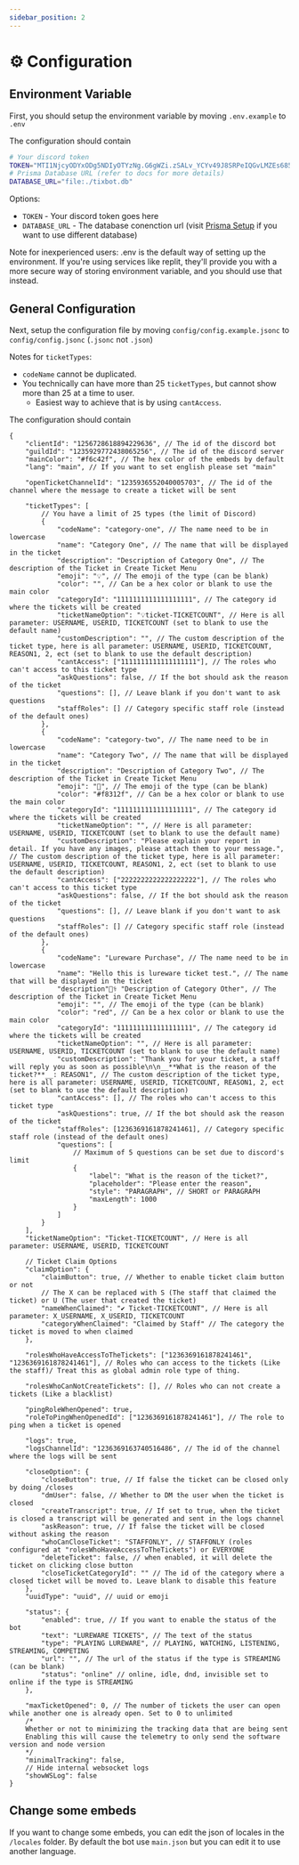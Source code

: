 ```yaml
---
sidebar_position: 2
---
```


# ⚙️ Configuration

## Environment Variable
First, you should setup the environment variable by moving `.env.example` to `.env`

The configuration should contain
```bash
# Your discord token
TOKEN="MTI1NjcyODYxODg5NDIyOTYzNg.G6gWZi.zSALv_YCYv49J8SRPeIQGvLMZEs685JmI0vyx4"
# Prisma Database URL (refer to docs for more details)
DATABASE_URL="file:./tixbot.db"
```

Options:
* `TOKEN` - Your discord token goes here
* `DATABASE_URL` - The database conenction url (visit [Prisma Setup](https://doc.ticket.pm/docs/prisma) if you want to use different database)

Note for inexperienced users: .env is the default way of setting up the environment. If you're using services like replit, they'll provide you with a more secure way of storing environment variable, and you should use that instead.

## General Configuration
Next, setup the configuration file by moving `config/config.example.jsonc` to `config/config.jsonc` (`.jsonc` not `.json`)

Notes for `ticketTypes`:
* `codeName` cannot be duplicated.
* You technically can have more than 25 `ticketTypes`, but cannot show more than 25 at a time to user.
	* Easiest way to achieve that is by using `cantAccess`.

The configuration should contain
```jsonc title="/config/config.jsonc"
{
	"clientId": "1256728618894229636", // The id of the discord bot
	"guildId": "1235929772438065256", // The id of the discord server
	"mainColor": "#f6c42f", // The hex color of the embeds by default
	"lang": "main", // If you want to set english please set "main"

	"openTicketChannelId": "1235936552040005703", // The id of the channel where the message to create a ticket will be sent

	"ticketTypes": [
		// You have a limit of 25 types (the limit of Discord)
		{
			"codeName": "category-one", // The name need to be in lowercase
			"name": "Category One", // The name that will be displayed in the ticket
			"description": "Description of Category One", // The description of the Ticket in Create Ticket Menu
			"emoji": "💡", // The emoji of the type (can be blank)
			"color": "", // Can be a hex color or blank to use the main color
			"categoryId": "1111111111111111111", // The category id where the tickets will be created
			"ticketNameOption": "💡ticket-TICKETCOUNT", // Here is all parameter: USERNAME, USERID, TICKETCOUNT (set to blank to use the default name)
			"customDescription": "", // The custom description of the ticket type, here is all parameter: USERNAME, USERID, TICKETCOUNT, REASON1, 2, ect (set to blank to use the default description)
			"cantAccess": ["1111111111111111111"], // The roles who can't access to this ticket type
			"askQuestions": false, // If the bot should ask the reason of the ticket
			"questions": [], // Leave blank if you don't want to ask questions
			"staffRoles": [] // Category specific staff role (instead of the default ones)
		},
		{
			"codeName": "category-two", // The name need to be in lowercase
			"name": "Category Two", // The name that will be displayed in the ticket
			"description": "Description of Category Two", // The description of the Ticket in Create Ticket Menu
			"emoji": "🛑", // The emoji of the type (can be blank)
			"color": "#f8312f", // Can be a hex color or blank to use the main color
			"categoryId": "1111111111111111111", // The category id where the tickets will be created
			"ticketNameOption": "", // Here is all parameter: USERNAME, USERID, TICKETCOUNT (set to blank to use the default name)
			"customDescription": "Please explain your report in detail. If you have any images, please attach them to your message.", // The custom description of the ticket type, here is all parameter: USERNAME, USERID, TICKETCOUNT, REASON1, 2, ect (set to blank to use the default description)
			"cantAccess": ["2222222222222222222"], // The roles who can't access to this ticket type
			"askQuestions": false, // If the bot should ask the reason of the ticket
			"questions": [], // Leave blank if you don't want to ask questions
			"staffRoles": [] // Category specific staff role (instead of the default ones)
		},
		{
			"codeName": "Lureware Purchase", // The name need to be in lowercase
			"name": "Hello this is lureware ticket test.", // The name that will be displayed in the ticket
			"description"👨‍⚕️ "Description of Category Other", // The description of the Ticket in Create Ticket Menu
			"emoji": "", // The emoji of the type (can be blank)
			"color": "red", // Can be a hex color or blank to use the main color
			"categoryId": "1111111111111111111", // The category id where the tickets will be created
			"ticketNameOption": "", // Here is all parameter: USERNAME, USERID, TICKETCOUNT (set to blank to use the default name)
			"customDescription": "Thank you for your ticket, a staff will reply you as soon as possible\n\n__**What is the reason of the ticket?**__: REASON1", // The custom description of the ticket type, here is all parameter: USERNAME, USERID, TICKETCOUNT, REASON1, 2, ect (set to blank to use the default description)
			"cantAccess": [], // The roles who can't access to this ticket type
			"askQuestions": true, // If the bot should ask the reason of the ticket
			"staffRoles": [1236369161878241461], // Category specific staff role (instead of the default ones)
			"questions": [
				// Maximum of 5 questions can be set due to discord's limit
				{
					"label": "What is the reason of the ticket?",
					"placeholder": "Please enter the reason",
					"style": "PARAGRAPH", // SHORT or PARAGRAPH
					"maxLength": 1000
				}
			]
		}
	],
	"ticketNameOption": "Ticket-TICKETCOUNT", // Here is all parameter: USERNAME, USERID, TICKETCOUNT

	// Ticket Claim Options
	"claimOption": {
		"claimButton": true, // Whether to enable ticket claim button or not
		// The X can be replaced with S (The staff that claimed the ticket) or U (The user that created the ticket)
		"nameWhenClaimed": "✔️ Ticket-TICKETCOUNT", // Here is all parameter: X_USERNAME, X_USERID, TICKETCOUNT
		"categoryWhenClaimed": "Claimed by Staff" // The category the ticket is moved to when claimed
	},

	"rolesWhoHaveAccessToTheTickets": ["1236369161878241461", "1236369161878241461"], // Roles who can access to the tickets (Like the staff)/ Treat this as global admin role type of thing.

	"rolesWhoCanNotCreateTickets": [], // Roles who can	not create a tickets (Like a blacklist)

	"pingRoleWhenOpened": true,
	"roleToPingWhenOpenedId": ["1236369161878241461"], // The role to ping when a ticket is opened

	"logs": true,
	"logsChannelId": "1236369163740516486", // The id of the channel where the logs will be sent
	
	"closeOption": {
		"closeButton": true, // If false the ticket can be closed only by doing /closes
		"dmUser": false, // Whether to DM the user when the ticket is closed
		"createTranscript": true, // If set to true, when the ticket is closed a transcript will be generated and sent in the logs channel
		"askReason": true, // If false the ticket will be closed without asking the reason
		"whoCanCloseTicket": "STAFFONLY", // STAFFONLY (roles configured at "rolesWhoHaveAccessToTheTickets") or EVERYONE
		"deleteTicket": false, // when enabled, it will delete the ticket on clicking close button
		"closeTicketCategoryId": "" // The id of the category where a closed ticket will be moved to. Leave blank to disable this feature
	},
	"uuidType": "uuid", // uuid or emoji

	"status": {
		"enabled": true, // If you want to enable the status of the bot
		"text": "LUREWARE TICKETS", // The text of the status
		"type": "PLAYING LUREWARE", // PLAYING, WATCHING, LISTENING, STREAMING, COMPETING
		"url": "", // The url of the status if the type is STREAMING (can be blank)
		"status": "online" // online, idle, dnd, invisible set to online if the type is STREAMING
	},

	"maxTicketOpened": 0, // The number of tickets the user can open while another one is already open. Set to 0 to unlimited
	/*
	Whether or not to minimizing the tracking data that are being sent
	Enabling this will cause the telemetry to only send the software version and node version
	*/
	"minimalTracking": false,
	// Hide internal websocket logs
	"showWSLog": false
}
```

## Change some embeds

If you want to change some embeds, you can edit the json of locales in the `/locales` folder. By default the bot use `main.json` but you can edit it to use another language.
